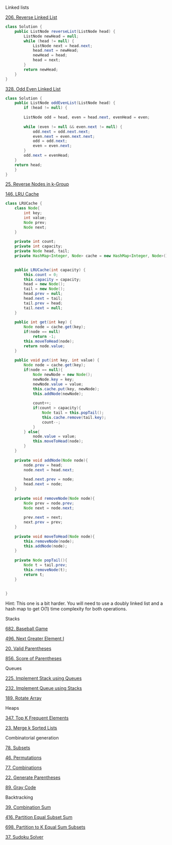 Linked lists

[206. Reverse Linked List](https://leetcode.com/problems/reverse-linked-list)
```java
class Solution {
    public ListNode reverseList(ListNode head) {
        ListNode newHead = null;
        while (head != null) {
            ListNode next = head.next;
            head.next = newHead;
            newHead = head;
            head = next;
        }
        return newHead;
    }
}
```

[328. Odd Even Linked List](https://leetcode.com/problems/odd-even-linked-list)
```java
class Solution {
    public ListNode oddEvenList(ListNode head) {
        if (head != null) {
    
        ListNode odd = head, even = head.next, evenHead = even; 
    
        while (even != null && even.next != null) {
            odd.next = odd.next.next; 
            even.next = even.next.next; 
            odd = odd.next;
            even = even.next;
        }
        odd.next = evenHead; 
    }
    return head;
    }   
}
```

[25. Reverse Nodes in k-Group](https://leetcode.com/problems/reverse-nodes-in-k-group)

[146. LRU Cache](https://leetcode.com/problems/lru-cache)
```java
class LRUCache {
    class Node{
        int key;
        int value;
        Node prev;
        Node next;
    }
    
    private int count;
    private int capacity;
    private Node head, tail;
    private HashMap<Integer, Node> cache = new HashMap<Integer, Node>();
    

    public LRUCache(int capacity) {
        this.count = 0;
        this.capacity = capacity;
        head = new Node();
        tail = new Node();
        head.prev = null;
        head.next = tail;
        tail.prev = head;
        tail.next = null;
    }
    
    public int get(int key) {
        Node node = cache.get(key);
        if(node == null)
            return -1;
        this.moveToHead(node);
        return node.value;
    }
    
    public void put(int key, int value) {
        Node node = cache.get(key);
        if(node == null){
            Node newNode = new Node();
            newNode.key = key;
            newNode.value = value;
            this.cache.put(key, newNode);
            this.addNode(newNode);
            
            count++;
            if(count > capacity){
                Node tail = this.popTail();
                this.cache.remove(tail.key);
                count--;
            }
        } else{
            node.value = value;
            this.moveToHead(node);
        }
    }
    
    private void addNode(Node node){
        node.prev = head;
        node.next = head.next;
        
        head.next.prev = node;
        head.next = node;
    }
    
    private void removeNode(Node node){
        Node prev = node.prev;
        Node next = node.next;
        
        prev.next = next;
        next.prev = prev;
    }
    
    private void moveToHead(Node node){
        this.removeNode(node);
        this.addNode(node);
    }
    
    private Node popTail(){
        Node t = tail.prev;
        this.removeNode(t);
        return t;
    }
    
    
}

```

Hint: This one is a bit harder. You will need to use a doubly linked list and a hash map to get O(1) time complexity for both operations.

Stacks

[682. Baseball Game](https://leetcode.com/problems/baseball-game)

[496. Next Greater Element I](https://leetcode.com/problems/next-greater-element-i)

[20. Valid Parentheses](https://leetcode.com/problems/valid-parentheses)

[856. Score of Parentheses](https://leetcode.com/problems/score-of-parentheses)

Queues

[225. Implement Stack using Queues](https://leetcode.com/problems/implement-stack-using-queues/)

[232. Implement Queue using Stacks](https://leetcode.com/problems/implement-queue-using-stacks/)

[189. Rotate Array](https://leetcode.com/problems/rotate-array)

Heaps

[347. Top K Frequent Elements](https://leetcode.com/problems/top-k-frequent-elements)

[23. Merge k Sorted Lists](https://leetcode.com/problems/merge-k-sorted-lists)

Combinatorial generation

[78. Subsets](https://leetcode.com/problems/subsets)

[46. Permutations](https://leetcode.com/problems/permutations)

[77. Combinations](https://leetcode.com/problems/combinations)

[22. Generate Parentheses](https://leetcode.com/problems/generate-parentheses)

[89. Gray Code](https://leetcode.com/problems/gray-code)

Backtracking

[39. Combination Sum](https://leetcode.com/problems/combination-sum)

[416. Partition Equal Subset Sum](https://leetcode.com/problems/partition-equal-subset-sum)

[698. Partition to K Equal Sum Subsets](https://leetcode.com/problems/partition-to-k-equal-sum-subsets)

[37. Sudoku Solver](https://leetcode.com/problems/sudoku-solver)